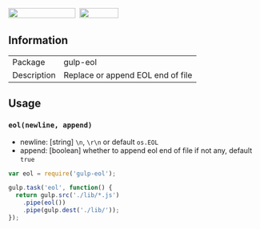 <a href="https://www.npmjs.com/package/gulp-eol"><img width="134" height="20" src="https://img.shields.io/npm/dm/gulp-eol.svg"></a>&nbsp;&nbsp;<a href="https://github.com/fritx/gulp-eol"><img width="78" height="20" src="http://img.shields.io/badge/license-MIT-blue.svg"></a>

## Information

<table>
  <tr>
    <td>Package</td><td>gulp-eol</td>
  </tr>
  <tr>
    <td>Description</td>
    <td>Replace or append EOL end of file</td>
  </tr>
</table>

## Usage

### `eol(newline, append)`

- newline: [string] `\n`, `\r\n` or default `os.EOL`
- append: [boolean] whether to append eol end of file if not any, default `true`

```javascript
var eol = require('gulp-eol');

gulp.task('eol', function() {
  return gulp.src('./lib/*.js')
    .pipe(eol())
    .pipe(gulp.dest('./lib/'));
});
```
